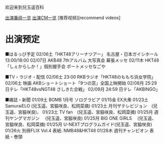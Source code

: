 欢迎来到兒玉遥百科

[出演番组一览][bangumi list]
[出演CM一览][cm list]
[推荐视频][recommend videos]



# 出演预定
■はるっぴ予定
02/06土「HKT48アリーナツアー」 名古屋・日本ガイシホール 13:00/18:00
02/07日 AKB48 7thアルバム 大写真会 幕張メッセ
02/11木 HKT48「しぇからしか！」個別握手会 ポートメッセなごや

■TV・ラジオ・配信
02/06土 23:00 RKBラジオ「HKT48のももち浜女学院」
02/06土 映画 AKBショートショート「9つの窓」全国上映開始
02/08月 25:29 日テレ「HKT48vsNGT48 さしきた合戦」
02/09月 24:59 日テレ「AKBINGO」

■雑誌・新聞
01/09土 BOMB 1月号 ソログラビア
01/15金 EX大衆
01/23土 SamuraiELO (兒玉遥、宮脇咲良、松岡菜摘)
01/23土 月刊ザテレビジョン　(兒玉遥、宮脇咲良)、
01/23土 TV fan　(兒玉遥、宮脇咲良、松岡菜摘)
01/25月 週刊ヤングマガジン 　(兒玉遥、宮脇咲良)
01/25月 BIG ONE GIRLS　 (兒玉遥、宮脇咲良、松岡菜摘)
01/25月 U-NEXTプログラムガイド(兒玉遥、宮脇咲良)
01/26火 別冊FLIX Vol.4 表紙: NMB48&HKT48
01/28木 週刊チャンピオン 表紙・巻頭



[bangumi list]:#
[cm list]:#
[recommand videos]:#